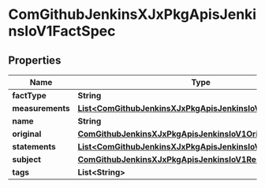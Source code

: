 
# ComGithubJenkinsXJxPkgApisJenkinsIoV1FactSpec

## Properties
Name | Type | Description | Notes
------------ | ------------- | ------------- | -------------
**factType** | **String** |  | 
**measurements** | [**List&lt;ComGithubJenkinsXJxPkgApisJenkinsIoV1Measurement&gt;**](ComGithubJenkinsXJxPkgApisJenkinsIoV1Measurement.md) |  |  [optional]
**name** | **String** |  | 
**original** | [**ComGithubJenkinsXJxPkgApisJenkinsIoV1Original**](ComGithubJenkinsXJxPkgApisJenkinsIoV1Original.md) |  |  [optional]
**statements** | [**List&lt;ComGithubJenkinsXJxPkgApisJenkinsIoV1Statement&gt;**](ComGithubJenkinsXJxPkgApisJenkinsIoV1Statement.md) |  |  [optional]
**subject** | [**ComGithubJenkinsXJxPkgApisJenkinsIoV1ResourceReference**](ComGithubJenkinsXJxPkgApisJenkinsIoV1ResourceReference.md) |  | 
**tags** | **List&lt;String&gt;** |  |  [optional]



